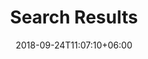 ---
title: "Search Results"
date: 2018-09-24T11:07:10+06:00
description: "Find recipes in Chipz Bakery!"
layout: "search"
sidebar: true
widgets: ["categories", "recommended"]
draft: false
---